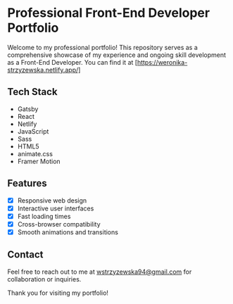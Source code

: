 # Professional Front-End Developer Portfolio

Welcome to my professional portfolio! This repository serves as a comprehensive showcase of my experience and ongoing skill development as a Front-End Developer.
You can find it at [https://weronika-strzyzewska.netlify.app/]

## Tech Stack

- Gatsby
- React
- Netlify
- JavaScript
- Sass
- HTML5
- animate.css
- Framer Motion

## Features

- [x] Responsive web design
- [x] Interactive user interfaces
- [x] Fast loading times
- [x] Cross-browser compatibility
- [x] Smooth animations and transitions

## Contact

Feel free to reach out to me at [wstrzyzewska94@gmail.com](mailto:wstrzyzewska94@gmail.com) for collaboration or inquiries.

Thank you for visiting my portfolio!
